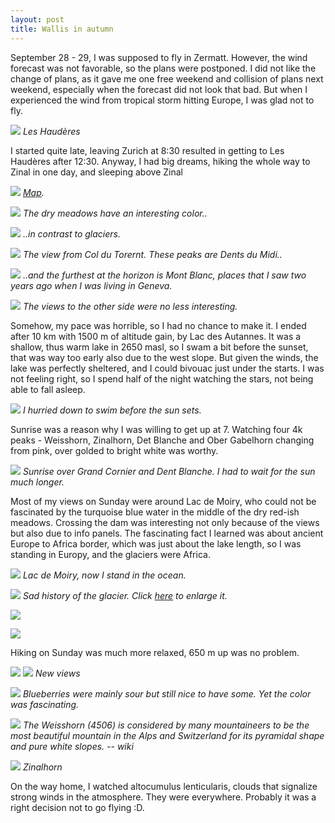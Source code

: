 ```yaml
---
layout: post
title: Wallis in autumn
---
```


September 28 - 29, I was supposed to fly in Zermatt. However, the wind forecast was not favorable, so the plans were postponed. I did not like the change of plans, as it gave me one free weekend and collision of plans next weekend, especially when the forecast did not look that bad. But when I experienced the wind from tropical storm hitting Europe, I was glad not to fly.

![](https://lh3.googleusercontent.com/Q4Fgt4_nzHWe3gl77TsbaZ7uE_OtTy5esgGI6pnIvqnw5ilgNrwAvsgre30od45Gw9fucjqyX9geSGZvYGM_Et4hEhN46wewZowtsm5ir5GOXtRo7tgUvR-uM-ftxQko84vtrkFxz3c=w2160-h1440-no)
*Les Haudères*

I started quite late, leaving Zurich at 8:30 resulted in getting to Les Haudères after 12:30. Anyway, I had big dreams, hiking the whole way to Zinal in one day, and sleeping above Zinal

![](https://lh3.googleusercontent.com/XCgRtXDUDyDye8RsjgBgMluzzpHDOa5yGyMpT2iigqFa1sOVDby79kbUBM2Ss8Od6Wip2aNvsLdWi0WTgKDJ9wHYq_x65A_VaGtGtiFKurRpgHfX6Kjitm89Y_eGzMNfVKOr6MC1DK4=w2560-h1440-no)
*[Map](https://en.mapy.cz/s/jehulotasa).*

![](https://lh3.googleusercontent.com/RRVvEbWZAqJopDbKe4T9Ced3yo0tCVvm_QEHkS_xXUySdUJwP8X0o9s_f46ETq64mKswbsRc2Di5Uam9UeY6HDTWa4KDxysxxW-NQv1jSD_M9gjUGO5gPlyqqhf2u6J7VCI12U4dNak=w2160-h1440-no)
*The dry meadows have an interesting color..*

![](https://lh3.googleusercontent.com/dz6-MNRtb2cT8miXbZoMPY9FIGApCchQlycRqBfG8N01zxpRCc2bLSXk6WDj4c2D_lfQrG6tM5LlZYBLCeugXKL9jzstW7TmAVXfQP3vYclXwpz2e_HkZ1bTrl6tXholyW4PZq6_B6k=w2160-h1440-no)
*..in contrast to glaciers.*

![](https://lh3.googleusercontent.com/2Lt71wmdH83wcW9eymq1Ck3sqvXa6j7DbOC0fmVfmK1p1PAN5qJd1gIX8TrLxhW-CHL8SHerQNb85OW95QdBE3wDp1uO3daArttdnYvQ-A0SXng446FPrlFpcMyVYU7IaEQeF5cIJI4=w2160-h1440-no)
*The view from Col du Torernt. These peaks are Dents du Midi..*

![](https://lh3.googleusercontent.com/-g0gFViFm1QMt_MR8y9VTB7ProH6Imtg-MyCgbR1iTpkj8yil3uaL7YGEI-RZKgz0Cdy-UI_WvSl55LTwE9kkC-y2Zt0GkAI77b4nB-HGw_YrWgm8x5AmU0AXYDJMWDOcI8UqdpUA3k=w2160-h1440-no)
*..and the furthest at the horizon is Mont Blanc, places that I saw two years ago when I was living in Geneva.*

![](https://lh3.googleusercontent.com/nu-y7x4zVxxCRkbhVTugib8ECg3lWrQlScxnLwukXay9zt7Yk1WKOZk1L8woEFYZrOW4oqELdDJJmVivcc6-SaLO6hVG5NC4C5cNHUCV88TIYlVZ2AVIJhXf-gxjLAVndH8dsvz3mxI=w2160-h1440-no)
*The views to the other side were no less interesting.*

Somehow, my pace was horrible, so I had no chance to make it. I ended after 10 km with 1500 m of altitude gain, by Lac des Autannes. It was a shallow, thus warm lake in 2650 masl, so I swam a bit before the sunset, that was way too early also due to the west slope. But given the winds, the lake was perfectly sheltered, and I could bivouac just under the starts. I was not feeling right, so I spend half of the night watching the stars, not being able to fall asleep.

![](https://lh3.googleusercontent.com/se1HOSezbgzer8Ky6xRq5cqM-CvncI0rRrz03MXKbzxn7mbkRRXM68mTsBNxqL6gKaBaBg_bBEJ2U8xM0jDGWMbqK8i05PwPSW68I-fqwC_oKW2Y_GKVRx2_YUV62hOIfZKhGKlImHg=w2160-h1440-no)
*I hurried down to swim before the sun sets.*

Sunrise was a reason why I was willing to get up at 7. Watching four 4k peaks - Weisshorn, Zinalhorn, Det Blanche and Ober Gabelhorn changing from pink, over golded to bright white was worthy.

![](https://lh3.googleusercontent.com/eyxhUR8B78x_FrUp8UgMLMNL4TMMPaleJey2z4024XSCuYCaeaYwIMlBJ1gQ_hIqzPhcH86jX3LYpe-MN1AjOqQt_ZIPJvd1wpnZnxZdF8VXhMTqiE2x8b9vHu4MfdbOm7cwAZCHqp4=w2160-h1440-no)
*Sunrise over Grand Cornier and Dent Blanche. I had to wait for the sun much longer.*

Most of my views on Sunday were around Lac de Moiry, who could not be fascinated by the turquoise blue water in the middle of the dry red-ish meadows. Crossing the dam was interesting not only because of the views but also due to info panels. The fascinating fact I learned was about ancient Europe to Africa border, which was just about the lake length, so I was standing in Europy, and the glaciers were Africa.

![](https://lh3.googleusercontent.com/NVNUy-tI28Ny1sjOgkf9UoTVPbWgQ54ABj5_UFf9DeTdpIUXLD18foSSLGih57c5kblBbD4nsGaDCoR557_orbdeF6tHbWK725aGaczwRIJ_0uiQvznXRSnTlCdqtpB-r40UVYa37Ko=w2160-h1440-no)
*Lac de Moiry, now I stand in the ocean.*

![](https://lh3.googleusercontent.com/nybZyPUaDkIZQgxqyWyYmatYa-cCBm296wM-HbXWAuHm8L_SOAjqrg4cOeaF_Ed1wuCA8ho1A8gka6Pn0mSGHA1CVQSz47xXSIhVBl7Ro8JhO8lk7rskPxH8MwFGCdt1aYGJead3To8=w4320-h2880-no)
*Sad history of the glacier. Click [here](https://lh3.googleusercontent.com/nybZyPUaDkIZQgxqyWyYmatYa-cCBm296wM-HbXWAuHm8L_SOAjqrg4cOeaF_Ed1wuCA8ho1A8gka6Pn0mSGHA1CVQSz47xXSIhVBl7Ro8JhO8lk7rskPxH8MwFGCdt1aYGJead3To8=w4320-h2880-no) to enlarge it.*

![](https://lh3.googleusercontent.com/HuHLuVrs7hoA7zJU8-fpRmcULo6BfO2FDt1K-Nd4RVLVND8nzrHxwQTCKSHLDotMsEPpFZAH3-K4iYaGOKfiaF6sF3sofZm5Y-8VNKd-94CS3RylOeelfSzHMo0qjA46PN8VuYKwYnI=w2160-h1440-no)

![](https://lh3.googleusercontent.com/JNv5Zlf2jWERiSPy4-WzA7uP1DWtc5xZ5CTOjjkKo1wqqBbkzn-F4vA5_QcjFHMnum2FkUn6DKfVNEwQq3kWdoYOYNemiIluwFMlzauGrtnFglP5nRrVtquzEGXSv88_aribsvPk3RQ=w2160-h1440-no)

Hiking on Sunday was much more relaxed, 650 m up was no problem.

![](https://lh3.googleusercontent.com/urs7JLqVZshPxMqF0uOKvx-n74U5xQrpzT6lfAKOxjpPtYYYdzHOiJpwToWSepMEudRt8dCg_uhy73edjb7zN8-EPJb6YnUXYEvpwQQYTsXlCIvoaWo4hlnq7AHygaGaHyJ89CjKj3U=w2160-h1440-no)
![](https://lh3.googleusercontent.com/5m1BaRDtmxMSoaOmYsp4LNzGsGSljoZOO7PYyW34mmLFIAyMxGOMlS0nqlS9uEEud8-5hGphen5F333z9vJIbwknxRHVvdxga-8LNCZsT2--zZGiQIdQLMy_EHSU7WVF3uFazY5yzA0=w2160-h1440-no)
*New views*

![](https://lh3.googleusercontent.com/lJIoZRM1LTJQyMShRLqIAMIU4oOdPFE3KoCy4e04utWPAaFC_2Ol5CXr7jK52BPLg9yjyB95LZERh7wAdf7teH4NZ5Ws7KxPHiS-cflK9Nj-xEMFe_Bq8J_yEB4R0xv9twt_RMeDBJg=w2160-h1440-no)
*Blueberries were mainly sour but still nice to have some. Yet the color was fascinating.*

![](https://lh3.googleusercontent.com/93josPOsRha5tJasK6nDvPU5-BnWT-qwxA3IKBQ3yxREsfDDykRZwm7-imV2a0jlmeB2pOL1HjLj0VAM7jrfM8G5-9AX6PYCxpT9TuGowlgGfxW9l9JHqhoQhChGfe82Ie1WCRztCEg=w2160-h1440-no)
*The Weisshorn (4506) is considered by many mountaineers to be the most beautiful mountain in the Alps and Switzerland for its pyramidal shape and pure white slopes. -- wiki*

![](https://lh3.googleusercontent.com/TtYHz1tS3UYQc2kJrbV1BsLqmtm8F6GjY6hdghO7zctzHldDw43rWgofo2D1E9vKtTjikYMUw-jV28MdSJNfXkr1bHk3LM5Ip-j8gle3sBYhy-pZoHx-5EaV4RbB4yZzn6msvP95ZT8=w2160-h1440-no)
*Zinalhorn*

On the way home, I watched altocumulus lenticularis, clouds that signalize strong winds in the atmosphere.  They were everywhere. Probably it was a right decision not to go flying :D.
